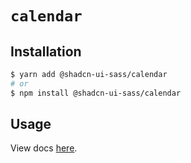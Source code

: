 # `calendar`

## Installation

```sh
$ yarn add @shadcn-ui-sass/calendar
# or
$ npm install @shadcn-ui-sass/calendar
```

## Usage

View docs [here](https://shadcn-ui-sass.com/docs/components/calendar).
